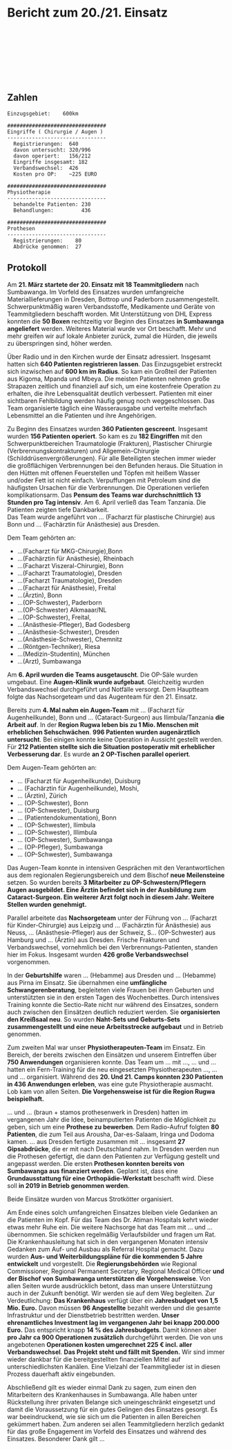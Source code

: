 # Bericht zum 20./21. Einsatz
<br><br><br><br><br><br><br>

## Zahlen
```
Einzugsgebiet:    600km

################################
Eingriffe ( Chirurgie / Augen )
--------------------------------
  Registrierungen:  640
  davon untersucht: 320/996
  davon operiert:   156/212
  Eingriffe insgesamt: 182
  Verbandswechsel:  426
  Kosten pro OP:    ~225 EURO

################################
Physiotherapie
--------------------------------
  behandelte Patienten: 230
  Behandlungen:         436

################################
Prothesen
--------------------------------
  Registrierungen:    80
  Abdrücke genommen:  27
```

## Protokoll

Am **21. März startete der 20. Einsatz mit 18 Teammitgliedern** nach Sumbawanga. Im Vorfeld des Einsatzes wurden umfangreiche Materiallieferungen in Dresden, Bottrop und Paderborn zusammengestellt. Schwerpunktmäßig waren Verbandsstoffe, Medikamente und Geräte von Teammitgliedern beschafft worden. Mit Unterstützung von DHL Express konnten die **50 Boxen** rechtzeitig vor Beginn des Einsatzes **in Sumbawanga angeliefert** werden. Weiteres Material wurde vor Ort beschafft. Mehr und mehr greifen wir auf lokale Anbieter zurück, zumal die Hürden, die jeweils zu überspringen sind, höher werden.   

Über Radio und in den Kirchen wurde der Einsatz adressiert. Insgesamt hatten sich **640 Patienten registrieren lassen**. Das Einzugsgebiet erstreckt sich inzwischen auf **600 km im Radius**. So kam ein Großteil der Patienten aus Kigoma, Mpanda und Mbeya. Die meisten Patienten nehmen große Strapazen zeitlich und finanziell auf sich, um eine kostenfreie Operation zu erhalten, die ihre Lebensqualität deutlich verbessert. Patienten mit einer sichtbaren Fehlbildung werden häufig genug noch weggeschlossen. Das Team organisierte täglich eine Wasserausgabe und verteilte mehrfach Lebensmittel an die Patienten und ihre Angehörigen. 

Zu Beginn des Einsatzes wurden **360 Patienten gescreent**. Insgesamt wurden **156 Patienten operiert**. So kam es zu **182 Eingriffen** mit den Schwerpunktbereichen Traumatologie (Frakturen), Plastischer Chirurgie (Verbrennungskontrakturen) und Allgemein-Chirurgie (Schilddrüsenvergrößerungen). Für alle Beteiligten stechen immer wieder die großflächigen Verbrennungen bei den Befunden heraus. Die Situation in den Hütten mit offenen Feuerstellen und Töpfen mit heißem Wasser und/oder Fett ist nicht einfach.  Verpuffungen mit Petroleum sind die häufigsten Ursachen für die Verbrennungen. Die Operationen verliefen komplikationsarm. Das **Pensum des Teams war durchschnittlich 13 Stunden pro Tag intensiv**. Am 6. April verließ das Team Tanzania. Die Patienten zeigten tiefe Dankbarkeit.  
Das Team wurde angeführt von ... (Facharzt für plastische Chirurgie) aus Bonn und ... (Fachärztin für Anästhesie) aus Dresden. 

Dem Team gehörten an: 
+ ...(Facharzt für MKG-Chirurgie),Bonn
+ ...(Fachärztin für Anästhesie), Rheinbach
+ ...(Facharzt Viszeral-Chirurgie), Bonn
+ ...(Facharzt Traumatologie), Dresden
+ ...(Facharzt Traumatologie), Dresden
+ ...(Facharzt für Anästhesie), Freital
+ ...(Ärztin), Bonn
+ ...(OP-Schwester), Paderborn
+ ...(OP-Schwester) Alkmaaar/NL
+ ...(OP-Schwester), Freital, 
+ ...(Anästhesie-Pfleger), Bad Godesberg
+ ...(Anästhesie-Schwester), Dresden
+ ...(Anästhesie-Schwester), Chemnitz
+ ...(Röntgen-Techniker), Riesa
+ ...(Medizin-Studentin), München
+ ...(Arzt), Sumbawanga 

Am **6. April wurden die Teams ausgetauscht**. Die OP-Säle wurden umgebaut. Eine **Augen-Klinik wurde aufgebaut**. Gleichzeitig wurden Verbandswechsel durchgeführt und Notfälle versorgt.  Dem Hauptteam folgte das Nachsorgeteam und das Augenteam für den 21. Einsatz. 

Bereits zum **4. Mal nahm ein Augen-Team** mit ... (Facharzt für Augenheilkunde), Bonn und ... (Cataract-Surgeon) aus Ilimbula/Tanzania **die Arbeit auf**. In der **Region Rugwa leben bis zu 1 Mio. Menschen mit erheblichen Sehschwächen**. **996 Patienten wurden augenärztlich untersucht**. Bei einigen konnte keine Operation in Aussicht gestellt werden. Für **212 Patienten stellte sich die Situation postoperativ mit erheblicher Verbesserung dar**.  Es wurde **an 2 OP-Tischen parallel operiert**. 

Dem Augen-Team gehörten an: 
+ ... (Facharzt für Augenheilkunde), Duisburg
+ ... (Fachärztin für Augenheilkunde), Moshi,
+ ... (Ärztin), Zürich
+ ... (OP-Schwester), Bonn
+ ... (OP-Schwester), Duisburg
+ ... (Patientendokumentation), Bonn
+ ... (OP-Schwester), Ilimbula 
+ ... (OP-Schwester), Illimbula
+ ... (OP-Schwester), Sumbawanga
+ ... (OP-Pfleger), Sumbawanga
+ ... (OP-Schwester), Sumbawanga 

Das Augen-Team konnte in intensiven Gesprächen mit den Verantwortlichen aus dem regionalen Regierungsbereich und dem Bischof **neue Meilensteine** setzen. So wurden bereits **3 Mitarbeiter zu OP-Schwestern/Pflegern Augen ausgebildet. Eine Ärztin befindet sich in der Ausbildung zum Cataract-Surgeon. Ein weiterer Arzt folgt noch in diesem Jahr. Weitere Stellen wurden genehmigt.**  

Parallel arbeitete das **Nachsorgeteam** unter der Führung von ... (Facharzt für Kinder-Chirurgie) aus Leipzig und ... (Fachärztin für Anästhesie) aus Neuss, ... (Anästhesie-Pfleger) aus der Schweiz, S... (OP-Schwester) aus Hamburg und ... (Ärztin) aus Dresden. Frische Frakturen und Verbandswechsel, vornehmlich bei den Verbrennungs-Patienten, standen hier im Fokus. Insgesamt wurden **426 große Verbandswechsel** vorgenommen.  

In der **Geburtshilfe** waren ... (Hebamme) aus Dresden und ... (Hebamme) aus Pirna im Einsatz. Sie übernahmen eine **umfängliche Schwangerenberatung**, begleiteten viele Frauen bei ihren Geburten und unterstützten sie in den ersten Tagen des Wochenbettes. Durch intensives Training konnte die Sectio-Rate nicht nur während des Einsatzes, sondern auch zwischen den Einsätzen deutlich reduziert werden. Sie **organisierten den Kreißsaal neu**. So wurden **Naht-Sets und Geburts-Sets zusammengestellt und eine neue Arbeitsstrecke aufgebaut** und in Betrieb genommen.  

Zum zweiten Mal war unser **Physiotherapeuten-Team** im Einsatz. Ein Bereich, der bereits zwischen den Einsätzen und unserem Eintreffen über **750 Anwendungen** organisieren konnte. Das Team um ... mit ..., ... und ... hatten ein Fern-Training für die neu eingesetzten Physiotherapeuten ..., ... und ... organisiert. Während des **20. Und 21. Camps konnten 230 Patienten in 436 Anwendungen erleben**, was eine gute Physiotherapie ausmacht. Lob kam von allen Seiten. **Die Vorgehensweise ist für die Region Rugwa beispielhaft.** 

... und ... (braun + stamos prothesenwerk in Dresden) hatten im vergangenen Jahr die Idee, beinamputierten Patienten die Möglichkeit zu geben, sich um eine **Prothese zu bewerben**. Dem Radio-Aufruf folgten **80 Patienten**, die zum Teil aus Arousha, Dar-es-Salaam, Iringa und Dodoma kamen. ... aus Dresden fertigte zusammen mit ... insgesamt **27 Gipsabdrücke**, die er mit nach Deutschland nahm. In Dresden werden nun die Prothesen gefertigt, die dann den Patienten zur Verfügung gestellt und angepasst werden. Die ersten **Prothesen konnten bereits von Sumbawanga aus finanziert werden**. Geplant ist, dass eine **Grundausstattung für eine Orthopädie-Werkstatt** beschafft wird. Diese soll **in 2019 in Betrieb genommen werden**.

Beide Einsätze wurden von Marcus Strotkötter organisiert.  

Am Ende eines solch umfangreichen Einsatzes bleiben viele Gedanken an die Patienten im Kopf. Für das Team des Dr. Atiman Hospitals kehrt wieder etwas mehr Ruhe ein. Die weitere Nachsorge hat das Team mit ... und ... übernommen. Sie schicken regelmäßig Verlaufsbilder und fragen um Rat.  
Die Krankenhausleitung hat sich in den vergangenen Monaten intensiv Gedanken zum Auf- und Ausbau als Referral Hospital gemacht. Dazu wurden **Aus- und Weiterbildungspläne für die kommenden 5 Jahre entwickelt** und vorgestellt. Die **Regierungsbehörden** wie Regional Commissioner, Regional Permanent Secretary, Regional Medical Officer **und der Bischof von Sumbawanga unterstützen die Vorgehensweise**. Von allen Seiten wurde ausdrücklich betont, dass man unsere Unterstützung auch in der Zukunft benötigt. Wir werden sie auf dem Weg begleiten. Zur Verdeutlichung: **Das Krankenhaus** verfügt über ein **Jahresbudget von 1,5 Mio. Euro.** Davon müssen **96 Angestellte** bezahlt werden und die gesamte Infrastruktur und der Dienstbetrieb bestritten werden. **Unser ehrenamtliches Investment lag im vergangenen Jahr bei knapp 200.000 Euro.** Das entspricht knapp **14 % des Jahresbudgets**. Damit können aber **pro Jahr ca 900 Operationen zusätzlich** durchgeführt werden. Die von uns angebotenen **Operationen kosten umgerechnet 225 € incl. aller Verbandswechsel**. **Das Projekt steht und fällt mit Spenden.** Wir sind immer wieder dankbar für die bereitgestellten finanziellen Mittel auf unterschiedlichsten Kanälen. Eine Vielzahl der Teammitglieder ist in diesen Prozess dauerhaft aktiv eingebunden.   

Abschließend gilt es wieder einmal Dank zu sagen, zum einen den Mitarbeitern des Krankenhauses in Sumbawanga. Alle haben unter Rückstellung ihrer privaten Belange sich uneingeschränkt eingesetzt und damit die Voraussetzung für ein gutes Gelingen des Einsatzes gesorgt. Es war beeindruckend, wie sie sich um die Patienten in allen Bereichen gekümmert haben. Zum anderen sei allen Teammitgliedern herzlich gedankt für das große Engagement im Vorfeld des Einsatzes und während des Einsatzes. Besonderer Dank gilt ...

